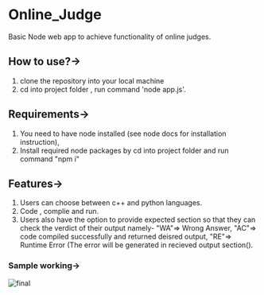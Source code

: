 # Online_Judge
Basic Node web app to achieve functionality of online judges.

## How to use?->
  1. clone the repository into your local machine
  2. cd into project folder , run command 'node app.js'.
  
 ## Requirements->
  1. You need to have node installed (see node docs for installation instruction),
  2. Install required node packages by cd into project folder and run command "npm i"
  
 ## Features->
  1. Users can choose between c++ and python languages.
  2. Code , complie and run.
  3. Users also have the option to provide expected section so that they can check the verdict of their output
    namely- "WA"=> Wrong Answer, "AC"=> code compiled successfully and returned deisred output, "RE"=> Runtime Error
    (The error will be generated in recieved output section(). 

### Sample working->


![final](https://user-images.githubusercontent.com/28992930/111881533-cd947f80-89d6-11eb-992f-0b7ef9c609e1.gif)
